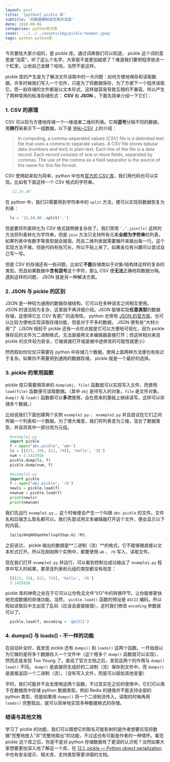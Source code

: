 ```yaml
---
layout: post
title: '[python] pickle 库'
subtitle: '将数据腌制成完美的泡菜'
date: 2018-08-06
categories: python官方库
cover: '../../../assets/img/pickle-header.jpeg'
tags: python python库
---
```


今天要给大家介绍的，是 pickle 库。通过词典我们可以知道， pickle 这个词的意思是“泡菜”。听了这么个名字，大家是不是更加疑惑了？难道我们要把程序放进一个缸里，让他自己发酵？哈哈，当然不是这样。

pickle 库的产生是为了解决文件读取中的一大问题：如何方便地保存和读取数据。许多时候我们写入一个文件，只是为了将数据保存，为了方便下一个程序读取它。而一般存储的文件都是以文本形式，这样就容易导致互相的不兼容。所以产生了两种常用的标准存储形式： **CSV** 和 **JSON** 。下面先简单介绍一下它们：

### 1. CSV 的原理

CSV 可以较为方便地存储一个一维或者二维的列表。它用**逗号**分隔不同的数据，用**换行**来表示下一组数据。以下是 [Wiki-CSV](https://en.wikipedia.org/wiki/Comma-separated_values) 上的介绍：

>In computing, a comma-separated values (CSV) file is a delimited text file that uses a comma to separate values. A CSV file stores tabular data (numbers and text) in plain text. Each line of the file is a data record. Each record consists of one or more fields, separated by commas. The use of the comma as a field separator is the source of the name for this file format.

CSV 使用起来较为简单，python 中也有[官方的 CSV 库](https://docs.python.org/3/library/csv.html)，我们用代码也可以实现。比如有下面这样一个 CSV 格式的字符串。 

```python
  '12,24,46'
```

在 python 中，我们只需要用到字符串中的 `split` 方法，便可以实现将数据恢复为列表：

```python
  ls = '12,24,46'.split(',')
```

但是要将列表转化为 CSV 格式就稍微复杂些了。我们常用 `‘,’.join(ls)` 这样的方法将列表转化为字符串，但是 `join` 方法只支持所有元素**全部为字符串**的列表，如果列表中有数字等类型就会报错。而且二维列表就需要循环来输出每一行。这个实现方法不难，但是代码有些冗长，所以不贴上来了。如果各位有兴趣可以尝试自己写一写。

但是 CSV 的存储还有一些问题，比如它**不能**存储类似于对象/结构体这样的复杂的类型。而且如果数据中**含有逗号**这个字符，那么 CSV 便**无法**正确地将数据分隔。遇到这样的问题， JSON 就是另一种解决方案。

### 2. JSON 与 pickle 的区别

JSON 是一种较为通用的数据存储结构，它可以在多种语言之间相互使用。 JSON 的语法较为复杂，这里就不再详细介绍。JSON 能够实现**任意类型**的数据存储，这使得它比 CSV 有更广的适用性。 python 也带有 [JSON 的官方库](https://docs.python.org/3/library/json.html)，也可以比较方便地实现读取存储功能，但是对于不多的数据， JSON 便有些“大材小用”了（JSON 相较于 pickle 还有一点优点就是它可以方便地可视化，因为 pickle 保存后的文件为二进制格式，无法直接用文本编辑器直接打开；但这样相对来说 pickle 的文件较为安全，它被直接打开或是被中途修改的可能性就更小）

然而假如你仅仅只需要在 python 中存储几个数据。使用上面两种方法便也有些过于复杂。如果你不需要用到通用的数据存储， pickle 就是一个最好的选择。

### 3. pickle 的常用函数

pickle 库只需要用简单的 `dump(obj, file)` 函数就可以实现写入文件，而使用 `load(file)` 函数便可读取数据。（其中 `obj` 是待写入的对象，`file` 是文件对象。 `dump()` 与 `load()` 函数都可以**多次**使用，会在原来的基础上继续读写，这样可以存储多个数据。）

比如说我们下面创建两个实例 `example1.py` 、 `example2.py` 并且尝试在它们之间传输一个列表和一个数据。为了增大难度，我们将列表变为三维，混合了数据类型，并且将其中一部分改为元组。

```python
  #example1.py
  import pickle
  f = open("abc.pickle", 'wb+')
  ls = [[(23, 29), (22, 79)], 'hello', '35']
  num = 3.1415926
  pickle.dump(ls, f)
  pickle.dump(num, f)
```
 
```python
  #example2.py
  import pickle
  f = open("abc.pickle", 'rb')
  newls = pickle.load(f)
  newnum = pickle.load(f)
  print(newls)
  print(newnum)
```

我们先运行 `example1.py` ，这个时候便会产生一个叫做 `abc.pickle` 的文件。文件名和后缀怎么取名都可以。我们先尝试用文本编辑器打开这个文件，便会显示以下的内容。

```python
  ]q(]q(KKqKKOqeXhelloqX35qe.G@	!MJ.
```

之前说过， pickle 输出的数据是**二进制（流）**的格式，它不能够被直接以文本形式打开。所以在刚刚两个实例中，都要使用 `wb` 、 `rb` 写入、读取文件。

现在我们打开 `example2.py` 并运行，可以看到控制台成功输出了 `example1.py` 程序中写入的结果，甚至连列表和元组的类型都没有改变：

```python
  [[(23, 29), (22, 79)], 'hello', '35']
  3.1415926
```

pickle 库的神奇之处在于它可以让你免去文件“I/O”中的转换环节。让你能够更快地完成数据的存储功能。当然， `pickle.load()` 函数的预设是 `ASCII` 编码，所以假如读取后中文出现了乱码（应该会直接报错），这时我们修改 `encoding` 参数就可以了。

```python
  pickle.load(f, encoding = 'gb2312')
```

### 4. dumps() 与 loads() - 不一样的功能

在自动补全时，我发现 pickle 还有 `dumps()` 和 `loads()` 这两个函数。一开始我以为它做的是将多个数据存入一个文件中（这个用多个 `dump()` 函数就可以实现），然而还是发现 Too Young 了。查阅了官方文档之后，发现这两个的作用与 `dump()` `load()` 不同。 `dump()` 是直接将生成好的二进制（流）保存到文件中，而 `dumps()` 是直接返回一个二进制（流）。（没有写入文件，而是可以赋给其他变量）

平时，我们可能并不会去使用这两个函数。不过其实在之后的使用中，它们可以用于在数据库中存储 python 数据类型。例如 Redis 的键值并不能支持全部的 python 类型，但是如果用 `dumps()` 将一个二进制流传入，读取的时候再用`loads()` 完整取出，就可以简单地实现多种数据格式的存储。

### 结语与其他文档

学习了 pickle 的功能，我们可以猜想它的取名可能影射的是作者想要实现将数据“完整地放入”并“完整地取出”的功能，不过这也有可能是作者的一种情怀。看完 pickle 这个库之后，你是不是对 python 存储数据有了更深的认识呢？当然如果大家想要更加深入地了解这一个库，在 [12.1. pickle — Python object serialization](https://docs.python.org/3.7/library/pickle.html) 中也有安全提示、相关库、支持类型等更详细的文档。

